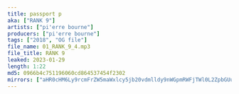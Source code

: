 ```yaml
---
title: passport p
aka: ["RANK 9"]
artists: ["pi'erre bourne"]
producers: ["pi'erre bourne"]
tags: ["2018", "OG file"]
file_name: 01_RANK_9_4.mp3
file_title: RANK 9
leaked: 2023-01-29
length: 1:22
md5: 0966b4c751196060cd864537454f2302
mirrors: ["aHR0cHM6Ly9rcmFrZW5maWxlcy5jb20vdmlldy9nWGpmRWFjTWl0L2ZpbGUuaHRtbA==", "aHR0cHM6Ly9kYnJlZS5vcmcvdi81NjNkNzQ="]
---
```

